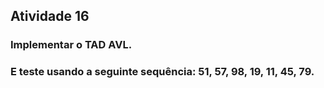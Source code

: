 ## Atividade 16

### Implementar o TAD AVL.
### E teste usando a seguinte sequência: 51, 57, 98, 19, 11, 45, 79.
